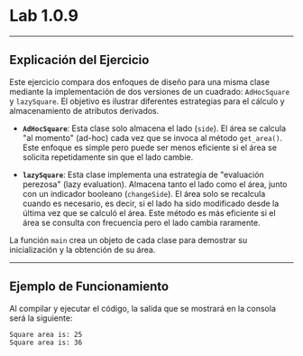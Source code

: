 # Lab 1.0.9

-----

## Explicación del Ejercicio

Este ejercicio compara dos enfoques de diseño para una misma clase mediante la implementación de dos versiones de un cuadrado: `AdHocSquare` y `lazySquare`. El objetivo es ilustrar diferentes estrategias para el cálculo y almacenamiento de atributos derivados.

  * **`AdHocSquare`**: Esta clase solo almacena el lado (`side`). El área se calcula "al momento" (ad-hoc) cada vez que se invoca al método `get_area()`. Este enfoque es simple pero puede ser menos eficiente si el área se solicita repetidamente sin que el lado cambie.

  * **`lazySquare`**: Esta clase implementa una estrategia de "evaluación perezosa" (lazy evaluation). Almacena tanto el lado como el área, junto con un indicador booleano (`changeSide`). El área solo se recalcula cuando es necesario, es decir, si el lado ha sido modificado desde la última vez que se calculó el área. Este método es más eficiente si el área se consulta con frecuencia pero el lado cambia raramente.

La función `main` crea un objeto de cada clase para demostrar su inicialización y la obtención de su área.

-----

## Ejemplo de Funcionamiento

Al compilar y ejecutar el código, la salida que se mostrará en la consola será la siguiente:

```bash
Square area is: 25
Square area is: 36
```
